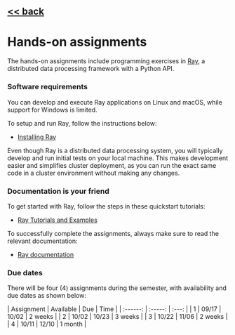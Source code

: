 ## [<< back](./index.html)

# Hands-on assignments

The hands-on assignments include programming exercises in [Ray](https://ray.io), a distributed data processing framework with a Python API.

### Software requirements
You can develop and execute Ray applications on Linux and macOS, while support for Windows is limited. 

To setup and run Ray, follow the instructions below:
- [Installing Ray](https://docs.ray.io/en/latest/installation.html)

Even though Ray is a distributed data processing system, you will typically develop and run initial tests on your local machine. This makes development easier and simplifies cluster deployment, as you can run the exact same code in a cluster environment without making any changes.

### Documentation is your friend
To get started with Ray, follow the steps in these quickstart tutorials:
- [Ray Tutorials and Examples](https://docs.ray.io/en/latest/auto_examples/overview.html)

To successfully complete the assignments, always make sure to read the relevant documentation:
- [Ray documentation](https://docs.ray.io/en/latest/)

### Due dates
There will be four (4) assignments during the semester, with availability and due dates as shown below:

| Assignment | Available | Due | Time |
| :------: | :-----: | :---: | 
| 1 | 09/17 | 10/02 | 2 weeks |
| 2 | 10/02 | 10/23 | 3 weeks |
| 3 | 10/22 | 11/06 | 2 weeks |
| 4 | 10/11 | 12/10 | 1 month |

